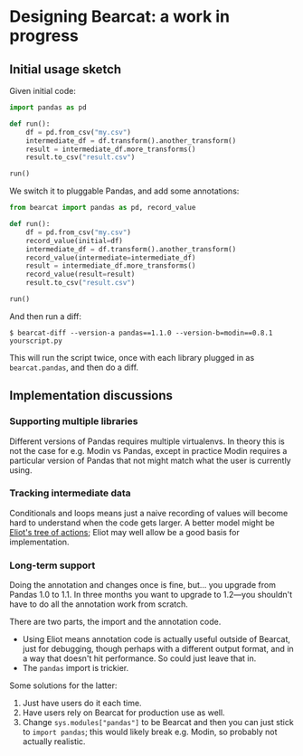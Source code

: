 # Designing Bearcat: a work in progress

## Initial usage sketch

Given initial code:

```python
import pandas as pd

def run():
    df = pd.from_csv("my.csv")
    intermediate_df = df.transform().another_transform()
    result = intermediate_df.more_transforms()
    result.to_csv("result.csv")

run()
```

We switch it to pluggable Pandas, and add some annotations:

```python
from bearcat import pandas as pd, record_value

def run():
    df = pd.from_csv("my.csv")
    record_value(initial=df)
    intermediate_df = df.transform().another_transform()
    record_value(intermediate=intermediate_df)
    result = intermediate_df.more_transforms()
    record_value(result=result)
    result.to_csv("result.csv")

run()
```

And then run a diff:

```shell-session
$ bearcat-diff --version-a pandas==1.1.0 --version-b=modin==0.8.1 yourscript.py
```

This will run the script twice, once with each library plugged in as `bearcat.pandas`, and then do a diff.

## Implementation discussions

### Supporting multiple libraries

Different versions of Pandas requires multiple virtualenvs.
In theory this is not the case for e.g. Modin vs Pandas, except in practice Modin requires a particular version of Pandas that not might match what the user is currently using.

### Tracking intermediate data

Conditionals and loops means just a naive recording of values will become hard to understand when the code gets larger.
A better model might be [Eliot's tree of actions](https://eliot.readthedocs.io/en/stable/quickstart.html); Eliot may well allow be a good basis for implementation.

### Long-term support

Doing the annotation and changes once is fine, but... you upgrade from Pandas 1.0 to 1.1.
In three months you want to upgrade to 1.2—you shouldn't have to do all the annotation work from scratch.

There are two parts, the import and the annotation code.

* Using Eliot means annotation code is actually useful outside of Bearcat, just for debugging, though perhaps with a different output format, and in a way that doesn't hit performance.
  So could just leave that in.
* The `pandas` import is trickier.

Some solutions for the latter:

1. Just have users do it each time.
2. Have users rely on Bearcat for production use as well.
3. Change `sys.modules["pandas"]` to be Bearcat and then you can just stick to `import pandas`; this would likely break e.g. Modin, so probably not actually realistic.

